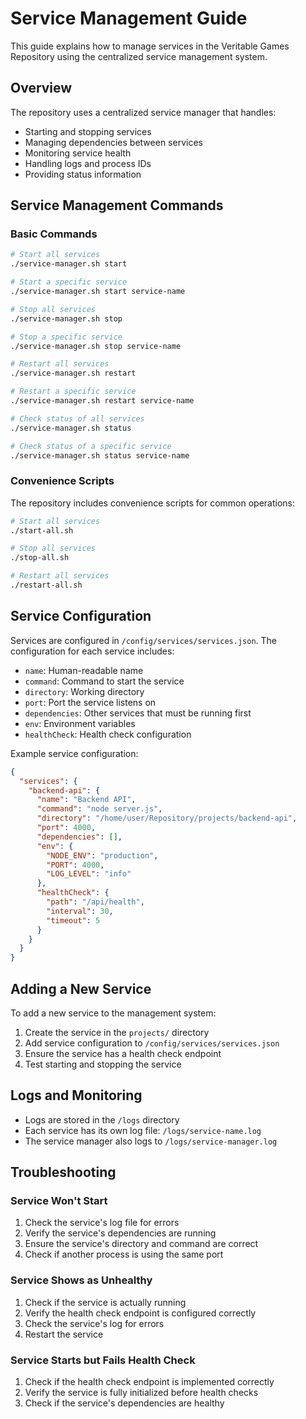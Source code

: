 # Service Management Guide

This guide explains how to manage services in the Veritable Games Repository using the centralized service management system.

## Overview

The repository uses a centralized service manager that handles:
- Starting and stopping services
- Managing dependencies between services
- Monitoring service health
- Handling logs and process IDs
- Providing status information

## Service Management Commands

### Basic Commands

```bash
# Start all services
./service-manager.sh start

# Start a specific service
./service-manager.sh start service-name

# Stop all services
./service-manager.sh stop

# Stop a specific service
./service-manager.sh stop service-name

# Restart all services
./service-manager.sh restart

# Restart a specific service
./service-manager.sh restart service-name

# Check status of all services
./service-manager.sh status

# Check status of a specific service
./service-manager.sh status service-name
```

### Convenience Scripts

The repository includes convenience scripts for common operations:

```bash
# Start all services
./start-all.sh

# Stop all services
./stop-all.sh

# Restart all services
./restart-all.sh
```

## Service Configuration

Services are configured in `/config/services/services.json`. The configuration for each service includes:

- `name`: Human-readable name
- `command`: Command to start the service
- `directory`: Working directory
- `port`: Port the service listens on
- `dependencies`: Other services that must be running first
- `env`: Environment variables
- `healthCheck`: Health check configuration

Example service configuration:

```json
{
  "services": {
    "backend-api": {
      "name": "Backend API",
      "command": "node server.js",
      "directory": "/home/user/Repository/projects/backend-api",
      "port": 4000,
      "dependencies": [],
      "env": {
        "NODE_ENV": "production",
        "PORT": 4000,
        "LOG_LEVEL": "info"
      },
      "healthCheck": {
        "path": "/api/health",
        "interval": 30,
        "timeout": 5
      }
    }
  }
}
```

## Adding a New Service

To add a new service to the management system:

1. Create the service in the `projects/` directory
2. Add service configuration to `/config/services/services.json`
3. Ensure the service has a health check endpoint
4. Test starting and stopping the service

## Logs and Monitoring

- Logs are stored in the `/logs` directory
- Each service has its own log file: `/logs/service-name.log`
- The service manager also logs to `/logs/service-manager.log`

## Troubleshooting

### Service Won't Start

1. Check the service's log file for errors
2. Verify the service's dependencies are running
3. Ensure the service's directory and command are correct
4. Check if another process is using the same port

### Service Shows as Unhealthy

1. Check if the service is actually running
2. Verify the health check endpoint is configured correctly
3. Check the service's log for errors
4. Restart the service

### Service Starts but Fails Health Check

1. Check if the health check endpoint is implemented correctly
2. Verify the service is fully initialized before health checks
3. Check if the service's dependencies are healthy